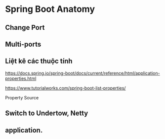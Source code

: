 # Spring Boot Anatomy

## Change Port

## Multi-ports

## 
## Liệt kê các thuộc tính
https://docs.spring.io/spring-boot/docs/current/reference/html/application-properties.html

https://www.tutorialworks.com/spring-boot-list-properties/

Property Source

## Switch to Undertow, Netty


## application.